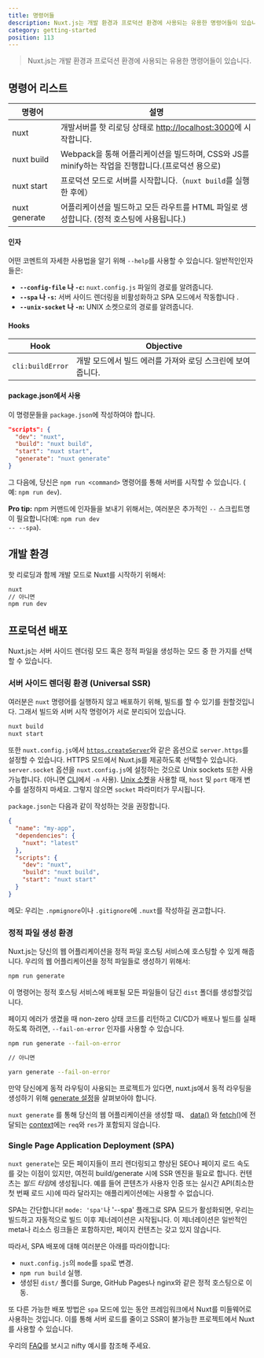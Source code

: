 ```yaml
---
title: 명령어들
description: Nuxt.js는 개발 환경과 프로덕션 환경에 사용되는 유용한 명령어들이 있습니다.
category: getting-started
position: 113
---
```


> Nuxt.js는 개발 환경과 프로덕션 환경에 사용되는 유용한 명령어들이 있습니다.

## 명령어 리스트

| 명령어        | 설명                                                                                              |
| ------------- | ------------------------------------------------------------------------------------------------- |
| nuxt          | 개발서버를 핫 리로딩 상태로 [http://localhost:3000](http://localhost:3000)에 시작합니다.                 |
| nuxt build    | Webpack을 통해 어플리케이션을 빌드하며, CSS와 JS를 minify하는 작업을 진행합니다.(프로덕션 용으로) |
| nuxt start    | 프로덕션 모드로 서버를 시작합니다.（`nuxt build`를 실행한 후에）                                  |
| nuxt generate | 어플리케이션을 빌드하고 모든 라우트를 HTML 파일로 생성합니다. (정적 호스팅에 사용됩니다.)         |

#### 인자

어떤 코멘트의 자세한 사용법을 알기 위해 `--help`를 사용할 수 있습니다. 일반적인인자들은:

- **`--config-file` 나 `-c`:** `nuxt.config.js` 파일의 경로를 알려줍니다.
- **`--spa` 나 `-s`:** 서버 사이드 렌더링을 비활성화하고 SPA 모드에서 작동합니다 .
- **`--unix-socket` 나 `-n`:** UNIX 소켓으로의 경로를 알려줍니다.

#### Hooks

| Hook             | Objective                                                  |
| ---------------- | ---------------------------------------------------------- |
| `cli:buildError` | 개발 모드에서 빌드 에러를 가져와 로딩 스크린에 보여줍니다. |

#### package.json에서 사용

이 명령문들을 `package.json`에 작성하여야 합니다.

```json
"scripts": {
  "dev": "nuxt",
  "build": "nuxt build",
  "start": "nuxt start",
  "generate": "nuxt generate"
}
```

그 다음에, 당신은 `npm run <command>` 명령어를 통해 서버를 시작할 수 있습니다. ( 예: `npm run dev`).

<div class="Alert Alert--nuxt-green">

<b>Pro tip:</b> npm 커맨드에 인자들을 보내기 위해서는, 여러분은 추가적인 <code>--</code> 스크립트명이 필요합니다(예: <code>npm run dev -- --spa</code>).

</div>

## 개발 환경

핫 리로딩과 함께 개발 모드로 Nuxt를 시작하기 위해서:

```bash
nuxt
// 아니면
npm run dev
```

## 프로덕션 배포

Nuxt.js는 서버 사이드 렌더링 모드 혹은 정적 파일을 생성하는 모드 중 한 가지를 선택할 수 있습니다.

### 서버 사이드 렌더링 환경 (Universal SSR)

여러분은 `nuxt` 명령어를 실행하지 않고 배포하기 위해, 빌드를 할 수 있기를 원할것입니다. 그래서 빌드와 서버 시작 명령어가 서로 분리되어 있습니다.

```bash
nuxt build
nuxt start
```

또한 `nuxt.config.js`에서 [`https.createServer`](https://nodejs.org/api/https.html)와 같은 옵션으로 `server.https`를 설정할 수 있습니다. HTTPS 모드에서 Nuxt.js를 제공하도록 선택할수 있습니다. `server.socket` 옵션을 `nuxt.config.js`에 설정하는 것으로 Unix sockets 또한 사용가능합니다. (아니면 [CLI](https://nuxtjs.org/guide/commands#list-of-commands)에서 `-n` 사용). [Unix 소켓](https://en.wikipedia.org/wiki/Berkeley_sockets)을 사용할 때, `host` 및 `port` 매개 변수를 설정하지 마세요. 그렇지 않으면 `socket` 파라미터가 무시됩니다.

`package.json`는 다음과 같이 작성하는 것을 권장합니다.

```json
{
  "name": "my-app",
  "dependencies": {
    "nuxt": "latest"
  },
  "scripts": {
    "dev": "nuxt",
    "build": "nuxt build",
    "start": "nuxt start"
  }
}
```

메모: 우리는 `.npmignore`이나 `.gitignore`에 `.nuxt`를 작성하길 권고합니다.

### 정적 파일 생성 환경

Nuxt.js는 당신의 웹 어플리케이션을 정적 파일 호스팅 서비스에 호스팅할 수 있게 해줍니다. 우리의 웹 어플리케이션을 정적 파일들로 생성하기 위해서:

```bash
npm run generate
```

이 명령어는 정적 호스팅 서비스에 배포될 모든 파일들이 담긴 `dist` 폴더를 생성할것입니다.

페이지 에러가 생겼을 때 non-zero 상태 코드를 리턴하고 CI/CD가 배포나 빌드를 실패하도록 하려면, `--fail-on-error` 인자를 사용할 수 있습니다.

```bash
npm run generate --fail-on-error

// 아니면

yarn generate --fail-on-error
```

만약 당신에게 동적 라우팅이 사용되는 프로젝트가 있다면, nuxt.js에서 동적 라우팅을 생성하기 위해 [generate 설정](/api/configuration-generate)을 살펴보아야 합니다.

<div class="Alert">

`nuxt generate` 를 통해 당신의 웹 어플리케이션을 생성할 때、 [data()](/guide/async-data#the-data-method) 와 [fetch()](/guide/vuex-store#the-fetch-method)에 전달되는 [context](/api#context)에는 `req`와 `res`가 포함되지 않습니다.

</div>

### Single Page Application Deployment (SPA)

`nuxt generate`는 모든 페이지들이 프리 렌더링되고 향상된 SEO나 페이지 로드 속도를 갖는 이점이 있지만, 여전히 build/generate 시에 SSR 엔진을 필요로 합니다. 컨텐츠는 *빌드 타임*에 생성됩니다. 예를 들어 콘텐츠가 사용자 인증 또는 실시간 API(최소한 첫 번째 로드 시)에 따라 달라지는 애플리케이션에는 사용할 수 없습니다.

SPA는 간단합니다! `mode: 'spa'`나 '--spa' 플래그로 SPA 모드가 활성화되면, 우리는빌드하고 자동적으로 빌드 이후 제너레이션은 시작됩니다. 이 제너레이션은 일반적인 meta나 리소스 링크들은 포함하지만, 페이지 컨텐츠는 갖고 있지 않습니다.

따라서, SPA 배포에 대해 여러분은 아래를 따라야합니다:

- `nuxt.config.js`의 `mode`를 `spa`로 변경.
- `npm run build` 실행.
- 생성된 `dist/` 폴더를 Surge, GitHub Pages나 nginx와 같은 정적 호스팅으로 이동.

또 다른 가능한 배포 방법은 `spa` 모드에 있는 동안 프레임워크에서 Nuxt를 미들웨어로 사용하는 것입니다. 이를 통해 서버 로드를 줄이고 SSR이 불가능한 프로젝트에서 Nuxt를 사용할 수 있습니다.

<div class="Alert">

우리의 [FAQ](/faq)를 보시고 nifty 예시를 참조해 주세요.

</div>
